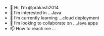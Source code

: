 - 👋 Hi, I’m @prakash2014
- 👀 I’m interested in ...Java
- 🌱 I’m currently learning ...cloud deployment
- 💞️ I’m looking to collaborate on ...Java apps
- 📫 How to reach me ...

<!---
prakash2014/prakash2014 is a ✨ special ✨ repository because its `README.md` (this file) appears on your GitHub profile.
You can click the Preview link to take a look at your changes.
--->
